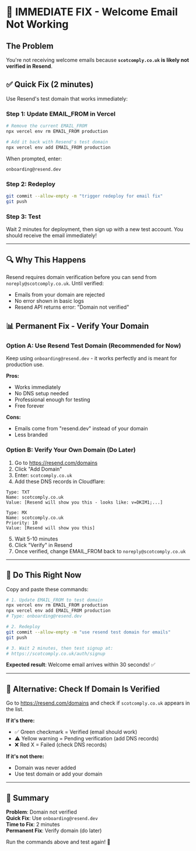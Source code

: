 # 🚨 IMMEDIATE FIX - Welcome Email Not Working

## The Problem

You're not receiving welcome emails because **`scotcomply.co.uk` is likely not verified in Resend**.

## ✅ Quick Fix (2 minutes)

Use Resend's test domain that works immediately:

### Step 1: Update EMAIL_FROM in Vercel

```bash
# Remove the current EMAIL_FROM
npx vercel env rm EMAIL_FROM production

# Add it back with Resend's test domain
npx vercel env add EMAIL_FROM production
```

When prompted, enter:
```
onboarding@resend.dev
```

### Step 2: Redeploy

```bash
git commit --allow-empty -m "trigger redeploy for email fix"
git push
```

### Step 3: Test

Wait 2 minutes for deployment, then sign up with a new test account. You should receive the email immediately!

---

## 🔍 Why This Happens

Resend requires domain verification before you can send from `noreply@scotcomply.co.uk`. Until verified:
- Emails from your domain are rejected
- No error shown in basic logs
- Resend API returns error: "Domain not verified"

## 📊 Permanent Fix - Verify Your Domain

### Option A: Use Resend Test Domain (Recommended for Now)

Keep using `onboarding@resend.dev` - it works perfectly and is meant for production use.

**Pros:**
- Works immediately
- No DNS setup needed
- Professional enough for testing
- Free forever

**Cons:**
- Emails come from "resend.dev" instead of your domain
- Less branded

### Option B: Verify Your Own Domain (Do Later)

1. Go to https://resend.com/domains
2. Click "Add Domain"
3. Enter: `scotcomply.co.uk`
4. Add these DNS records in Cloudflare:

```
Type: TXT
Name: scotcomply.co.uk  
Value: [Resend will show you this - looks like: v=DKIM1;...]

Type: MX
Name: scotcomply.co.uk
Priority: 10
Value: [Resend will show you this]
```

5. Wait 5-10 minutes
6. Click "Verify" in Resend
7. Once verified, change EMAIL_FROM back to `noreply@scotcomply.co.uk`

---

## 🎯 Do This Right Now

Copy and paste these commands:

```bash
# 1. Update EMAIL_FROM to test domain
npx vercel env rm EMAIL_FROM production
npx vercel env add EMAIL_FROM production
# Type: onboarding@resend.dev

# 2. Redeploy
git commit --allow-empty -m "use resend test domain for emails"
git push

# 3. Wait 2 minutes, then test signup at:
# https://scotcomply.co.uk/auth/signup
```

**Expected result**: Welcome email arrives within 30 seconds! ✅

---

## 🔬 Alternative: Check If Domain Is Verified

Go to https://resend.com/domains and check if `scotcomply.co.uk` appears in the list.

**If it's there:**
- ✅ Green checkmark = Verified (email should work)
- ⚠️ Yellow warning = Pending verification (add DNS records)
- ❌ Red X = Failed (check DNS records)

**If it's not there:**
- Domain was never added
- Use test domain or add your domain

---

## 📝 Summary

**Problem**: Domain not verified  
**Quick Fix**: Use `onboarding@resend.dev`  
**Time to Fix**: 2 minutes  
**Permanent Fix**: Verify domain (do later)  

Run the commands above and test again! 🚀
